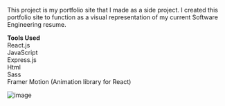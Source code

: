 This project is my portfolio site that I made as a side project. I created this portfolio site to function as a visual representation of my current Software Engineering resume.

**Tools Used**  
React.js  
JavaScript  
Express.js  
Html  
Sass  
Framer Motion (Animation library for React)  

![image](https://user-images.githubusercontent.com/60022782/115462519-be346c00-a1f8-11eb-9eaf-e7ef137fe95b.png)
